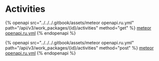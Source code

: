 # Activities

{% openapi src="../../../.gitbook/assets/meteor openapi.ru.yml" path="/api/v3/work_packages/{id}/activities" method="get" %}
[meteor openapi.ru.yml](<../../../.gitbook/assets/meteor openapi.ru.yml>)
{% endopenapi %}

{% openapi src="../../../.gitbook/assets/meteor openapi.ru.yml" path="/api/v3/work_packages/{id}/activities" method="post" %}
[meteor openapi.ru.yml](<../../../.gitbook/assets/meteor openapi.ru.yml>)
{% endopenapi %}
